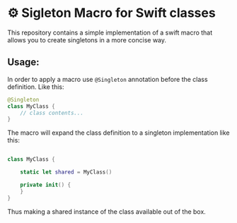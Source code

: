 # ⚙️ Sigleton Macro for Swift classes

This repository contains a simple implementation of a swift macro that allows you to create singletons in a more concise way.

## Usage:

In order to apply a macro use `@Singleton` annotation before the class definition. Like this:

```swift
@Singleton
class MyClass {
    // class contents...
}
```

The macro will expand the class definition to a singleton implementation like this:

```swift

class MyClass {

    static let shared = MyClass()

    private init() {
    }
}
```

Thus making a shared instance of the class available out of the box.
